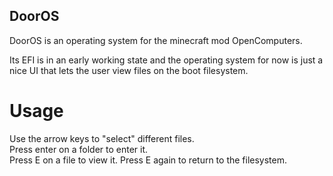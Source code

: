 ## DoorOS

DoorOS is an operating system for the minecraft mod OpenComputers.

Its EFI is in an early working state and the operating system for now is just a nice UI that lets the user view files on the boot filesystem.

# Usage

Use the arrow keys to "select" different files.  
Press enter on a folder to enter it.  
Press E on a file to view it. Press E again to return to the filesystem.  
